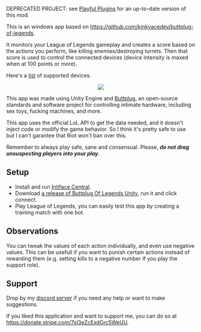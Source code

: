 DEPRECATED PROJECT: see [Playful Plugins](http://furimanejo.itch.io/playful-plugins) for an up-to-date version of this mod.

This is an windows app based on https://github.com/kinkyacedev/buttplug-of-legends. 

It monitors your League of Legends gameplay and creates a score based on the actions you perform, like killing enemies/destroying turrets. 
Then that score is used to control the connected devices (device intensity is maxed when at 100 points or more).

Here's a [list](https://iostindex.com/?filter0ButtplugSupport=4) of supported devices.

<p align="center">
  <img src=./Images/screenshot_v1.0.png />
</p>

This app was made using Unity Engine and [Buttplug](https://buttplug.io/), an open-source standards and software project for controlling intimate hardware, including sex toys, fucking machines, and more.

This app uses the official LoL API to get the data needed, and it doesn't inject code or modify the game behavior. So I think it's pretty safe to use but I can't garantee that Riot won't ban over this.

Remember to always play safe, sane and consensual. Please, _**do not drag unsuspecting players into your play**_.

## Setup

- Install and run [Intiface Central](https://intiface.com/central/).
- Download [a release of Buttplug Of Legends Unity](https://github.com/Furimanejo/Buttplug-Of-Legends-Unity/releases), run it and click connect.
- Play League of Legends, you can easily test this app by creating a training match with one bot.

## Observations

You can tweak the values of each action individually, and even use negative values. This can be usefull if you want to punish certain actions instead of rewarding them (e.g. setting kills to a negative number if you play the support role).

## Support

Drop by my [discord server](https://discord.gg/wz2qvkuEyJ) if you need any help or want to make suggestions.

If you liked this application and want to support me, you can do so at https://donate.stripe.com/7sI3eZcExdGrc5WeUU.
